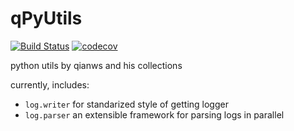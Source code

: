 # qPyUtils
[![Build Status](https://travis-ci.org/koyo922/qPyUtils.svg?branch=master)](https://travis-ci.org/koyo922/qPyUtils)
[![codecov](https://codecov.io/gh/koyo922/qPyUtils/branch/master/graph/badge.svg)](https://codecov.io/gh/koyo922/qPyUtils)

python utils by qianws and his collections

currently, includes:

- `log.writer` for standarized style of getting logger
- `log.parser` an extensible framework for parsing logs in parallel
